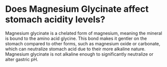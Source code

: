 # Does Magnesium Glycinate affect stomach acidity levels?

Magnesium glycinate is a chelated form of magnesium, meaning the mineral is bound to the amino acid glycine. This bond makes it gentler on the stomach compared to other forms, such as magnesium oxide or carbonate, which can neutralize stomach acid due to their more alkaline nature. Magnesium glycinate is not alkaline enough to significantly neutralize or alter gastric pH.